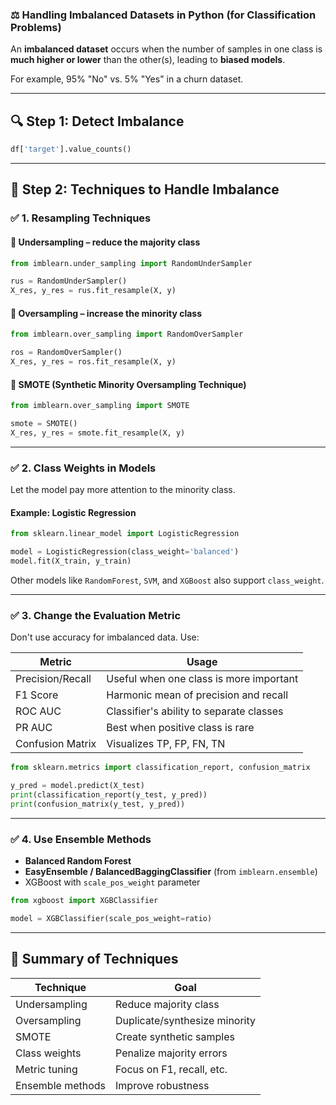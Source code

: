 ### ⚖️ Handling Imbalanced Datasets in Python (for Classification Problems)

An **imbalanced dataset** occurs when the number of samples in one class is **much higher or lower** than the other(s), leading to **biased models**.

For example, 95% "No" vs. 5% "Yes" in a churn dataset.

---

## 🔍 Step 1: Detect Imbalance

```python
df['target'].value_counts()
```

---

## 🔧 Step 2: Techniques to Handle Imbalance

### ✅ 1. **Resampling Techniques**

#### 🔹 **Undersampling** – reduce the majority class

```python
from imblearn.under_sampling import RandomUnderSampler

rus = RandomUnderSampler()
X_res, y_res = rus.fit_resample(X, y)
```

#### 🔹 **Oversampling** – increase the minority class

```python
from imblearn.over_sampling import RandomOverSampler

ros = RandomOverSampler()
X_res, y_res = ros.fit_resample(X, y)
```

#### 🔹 **SMOTE (Synthetic Minority Oversampling Technique)**

```python
from imblearn.over_sampling import SMOTE

smote = SMOTE()
X_res, y_res = smote.fit_resample(X, y)
```

---

### ✅ 2. **Class Weights in Models**

Let the model pay more attention to the minority class.

#### Example: Logistic Regression

```python
from sklearn.linear_model import LogisticRegression

model = LogisticRegression(class_weight='balanced')
model.fit(X_train, y_train)
```

Other models like `RandomForest`, `SVM`, and `XGBoost` also support `class_weight`.

---

### ✅ 3. **Change the Evaluation Metric**

Don't use accuracy for imbalanced data. Use:

| Metric           | Usage                                    |
| ---------------- | ---------------------------------------- |
| Precision/Recall | Useful when one class is more important  |
| F1 Score         | Harmonic mean of precision and recall    |
| ROC AUC          | Classifier's ability to separate classes |
| PR AUC           | Best when positive class is rare         |
| Confusion Matrix | Visualizes TP, FP, FN, TN                |

```python
from sklearn.metrics import classification_report, confusion_matrix

y_pred = model.predict(X_test)
print(classification_report(y_test, y_pred))
print(confusion_matrix(y_test, y_pred))
```

---

### ✅ 4. **Use Ensemble Methods**

* **Balanced Random Forest**
* **EasyEnsemble / BalancedBaggingClassifier** (from `imblearn.ensemble`)
* XGBoost with `scale_pos_weight` parameter

```python
from xgboost import XGBClassifier

model = XGBClassifier(scale_pos_weight=ratio)
```

---

## 📌 Summary of Techniques

| Technique        | Goal                          |
| ---------------- | ----------------------------- |
| Undersampling    | Reduce majority class         |
| Oversampling     | Duplicate/synthesize minority |
| SMOTE            | Create synthetic samples      |
| Class weights    | Penalize majority errors      |
| Metric tuning    | Focus on F1, recall, etc.     |
| Ensemble methods | Improve robustness            |

